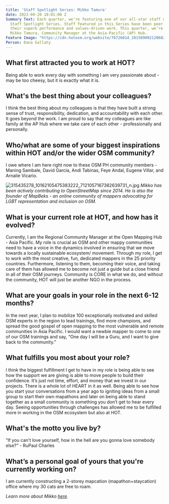 ```yaml
---
title: 'Staff Spotlight Series: Mikko Tamura'
date: 2023-09-20 18:01:00 Z
Summary Text: Each quarter, we’re featuring one of our all-star staff members in a
  Staff Spotlight Series. Staff featured in this Series have been peer-nominated for
  their superb performance and values-driven work. This quarter, we’re spotlighting
  Mikko Tamura, Community Manager at the Asia-Pacific (AP) Hub.
Feature Image: "https://cdn.hotosm.org/website/76726014_10158909212068222_6785901568647495680_n.jpg"
Person: Dana Gallaty
---
```


## What first attracted you to work at HOT?

Being able to work every day with something I am very passionate about - may be too cheesy, but it is exactly what it is. 

## What's the best thing about your colleagues?

I think the best thing about my colleagues is that they have built a strong sense of trust, responsibility, dedication, and accountability with each other. It goes beyond the work. I am proud to say that my colleagues are like family at the AP Hub where we take care of each other - professionally and personally. 

## Who/what are some of your biggest inspirations within HOT and/or the wider OSM community?

I owe where I am here right now to these OSM PH  community members - Maning Sambale, David Garcia, Andi Tabinas, Feye Andal, Eugene Villar, and Arnalie Vicario. 

![315435278_10162105475383222_7121057167382639731_n.jpg](https://cdn.hotosm.org/website/315435278_10162105475383222_7121057167382639731_n.jpg)
*Mikko has been actively contributing to OpenStreetMap since 2014. He is also the founder of MapBeks - an online community of mappers advocating for LGBT representation and inclusion on OSM.*

## What is your current role at HOT, and how has it evolved? 

Currently, I am the Regional Community Manager at the Open Mapping Hub - Asia Pacific. My role is crucial as OSM and other mappy communities need to have a voice in the dynamics involved in ensuring that we move towards a locally sustainable ecosystem/ movement. Through my role, I get to work with the most creative, fun, dedicated mappers in the 25 priority countries. Furthermore, listening to them, becoming their voice, and taking care of them has allowed me to become not just a guide but a close friend in all of their OSM journeys. Community is CORE in what we do, and without the community, HOT will just be another NGO in the process.

## What are your goals in your role in the next 6-12 months?

In the next year, I plan to mobilize 100 exceptionally motivated and skilled OSM experts in the region to lead trainings, find more champions, and spread the good gospel of open mapping to the most vulnerable and remote communities in Asia Pacific. I would want a newbie mapper to come to one of our OSM trainings and say, “One day I will be a Guru, and I want to give back to the community.”

## What fulfills you most about your role?

I think the biggest fulfillment I get to have in my role is being able to see how the support we are giving is able to move people to build their confidence. It’s just not time, effort, and money that we invest in our projects. There is a whole lot of HEART in it as well. Being able to see how you start your conversations from a year ago to igniting ideas from a small group to start their own mapathons and later on being able to stand together as a small community is something you don’t get to hear every day. Seeing opportunities through challenges has allowed me to be fulfilled more in working in the OSM ecosystem but also at HOT.

## What's the motto you live by?

“If you can't love yourself, how in the hell are you gonna love somebody else?” - RuPaul Charles

## What’s a personal goal of yours that you're currently working on? 

I am currently constructing a 2-storey mapcation (mapathon+staycation) office where my 30 cats are free to roam.

*Learn more about Mikko [here](https://www.hotosm.org/people/mikko-tamura/).*